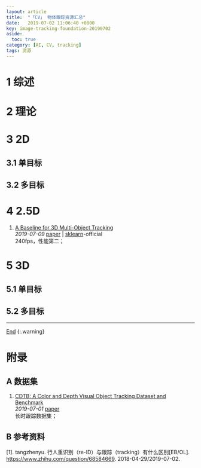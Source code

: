 ```yaml
---
layout: article
title:  "「CV」 物体跟踪资源汇总"
date:   2019-07-02 11:06:40 +0800
key: image-tracking-foundation-20190702
aside:
  toc: true
category: [AI, CV, tracking]
tags: 资源
---
```

<span id='head'></span>

<!--more-->  


# 1 综述

# 2 理论

# 3 2D
## 3.1 单目标
## 3.2 多目标

# 4 2.5D
1. [A Baseline for 3D Multi-Object Tracking](https://arxiv.org/abs/1907.03961v1)    
*2019-07-09* [paper](https://arxiv.org/abs/1907.03961v1) | [sklearn](https://github.com/xinshuoweng/AB3DMOT)-official       
240fps，性能第二；   

# 5 3D
## 5.1 单目标
## 5.2 多目标


-------------------  
[End](#head)
{:.warning}  


# 附录
## A 数据集
1. [CDTB: A Color and Depth Visual Object Tracking Dataset and Benchmark](http://cn.arxiv.org/abs/1907.00618)   
*2019-07-01* [paper](https://arxiv.org/abs/1907.00618)   
长时跟踪数据集；   


## B 参考资料
[1]. tangzhenyu. 行人重识别（re-ID）与跟踪（tracking）有什么区别[EB/OL]. <https://www.zhihu.com/question/68584669>. 2018-04-29/2019-07-02.   
